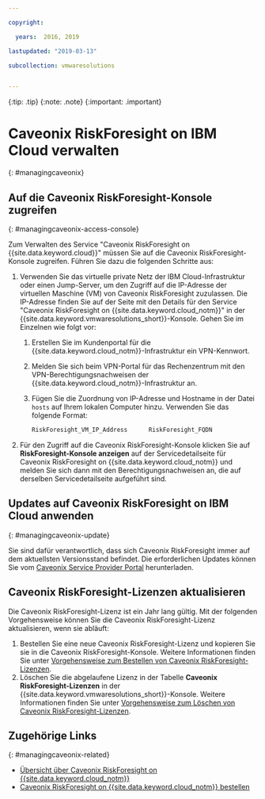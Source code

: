 ```yaml
---

copyright:

  years:  2016, 2019

lastupdated: "2019-03-13"

subcollection: vmwaresolutions


---
```


{:tip: .tip}
{:note: .note}
{:important: .important}

# Caveonix RiskForesight on IBM Cloud verwalten
{: #managingcaveonix}

## Auf die Caveonix RiskForesight-Konsole zugreifen
{: #managingcaveonix-access-console}

Zum Verwalten des Service "Caveonix RiskForesight on {{site.data.keyword.cloud}}" müssen Sie auf die Caveonix RiskForesight-Konsole zugreifen. Führen Sie dazu die folgenden Schritte aus:

1. Verwenden Sie das virtuelle private Netz der IBM Cloud-Infrastruktur oder einen Jump-Server, um den Zugriff auf die IP-Adresse der virtuellen Maschine (VM) von Caveonix RiskForesight zuzulassen. Die IP-Adresse finden Sie auf der Seite mit den Details für den Service "Caveonix RiskForesight on {{site.data.keyword.cloud_notm}}" in der {{site.data.keyword.vmwaresolutions_short}}-Konsole. Gehen Sie im Einzelnen wie folgt vor:
   1. Erstellen Sie im Kundenportal für die {{site.data.keyword.cloud_notm}}-Infrastruktur ein VPN-Kennwort.
   2. Melden Sie sich beim VPN-Portal für das Rechenzentrum mit den VPN-Berechtigungsnachweisen der {{site.data.keyword.cloud_notm}}-Infrastruktur an.
   3. Fügen Sie die Zuordnung von IP-Adresse und Hostname in der Datei `hosts` auf Ihrem lokalen Computer hinzu. Verwenden Sie das folgende Format:

      ```javascript
      RiskForesight_VM_IP_Address      RiskForesight_FQDN
      ```
2. Für den Zugriff auf die Caveonix RiskForesight-Konsole klicken Sie auf **RiskForesight-Konsole anzeigen** auf der Servicedetailseite für Caveonix RiskForesight on {{site.data.keyword.cloud_notm}} und melden Sie sich dann mit den Berechtigungsnachweisen an, die auf derselben Servicedetailseite aufgeführt sind.

## Updates auf Caveonix RiskForesight on IBM Cloud anwenden
{: #managingcaveonix-update}

Sie sind dafür verantwortlich, dass sich Caveonix RiskForesight immer auf dem aktuellsten Versionsstand befindet. Die erforderlichen Updates können Sie vom [Caveonix Service Provider Portal](https://support.caveonix.com) herunterladen.

## Caveonix RiskForesight-Lizenzen aktualisieren

Die Caveonix RiskForesight-Lizenz ist ein Jahr lang gültig. Mit der folgenden Vorgehensweise können Sie die Caveonix RiskForesight-Lizenz aktualisieren, wenn sie abläuft:
1. Bestellen Sie eine neue Caveonix RiskForesight-Lizenz und kopieren Sie sie in die Caveonix RiskForesight-Konsole. Weitere Informationen finden Sie unter [Vorgehensweise zum Bestellen von Caveonix RiskForesight-Lizenzen](/docs/services/vmwaresolutions?topic=vmware-solutions-caveonix_license_ordering#caveonix_license_ordering-procedure).
2. Löschen Sie die abgelaufene Lizenz in der Tabelle **Caveonix RiskForesight-Lizenzen** in der {{site.data.keyword.vmwaresolutions_short}}-Konsole. Weitere Informationen finden Sie unter [Vorgehensweise zum Löschen von Caveonix RiskForesight-Lizenzen](/docs/services/vmwaresolutions?topic=vmware-solutions-caveonix_license_managing#caveonix_license_managing_procedure-delete).

## Zugehörige Links
{: #managingcaveonix-related}

* [Übersicht über Caveonix RiskForesight on {{site.data.keyword.cloud_notm}}](/docs/services/vmwaresolutions/services?topic=vmware-solutions-caveonix_considerations)
* [Caveonix RiskForesight on {{site.data.keyword.cloud_notm}} bestellen](/docs/services/vmwaresolutions/services?topic=vmware-solutions-caveonix_ordering)
